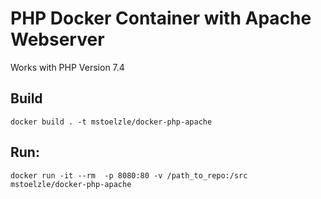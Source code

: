 # PHP Docker Container with Apache Webserver

Works with PHP Version 7.4

## Build
`docker build . -t mstoelzle/docker-php-apache`

## Run:
`docker run -it --rm  -p 8080:80 -v /path_to_repo:/src mstoelzle/docker-php-apache`